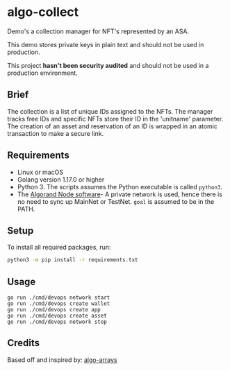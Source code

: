 # algo-collect

Demo's a collection manager for NFT's represented by an ASA.

This demo stores private keys in plain text and should not be used in production.

This project **hasn't been security audited** and should not be used in a production environment.

## Brief

The collection is a list of unique IDs assigned to the NFTs. The manager tracks free IDs and specific NFTs store their ID in the 'unitname' parameter. The creation of an asset and reservation of an ID is wrapped in an atomic transaction to make a secure link.

## Requirements

- Linux or macOS
- Golang version 1.17.0 or higher
- Python 3. The scripts assumes the Python executable is called `python3`.
- The [Algorand Node software](https://developer.algorand.org/docs/run-a-node/setup/install/)- A private network is used, hence there is no need to sync up MainNet or TestNet. `goal` is assumed to be in the PATH.

## Setup

To install all required packages, run:

```bash
python3 -m pip install -r requirements.txt
```

## Usage

```
go run ./cmd/devops network start
go run ./cmd/devops create wallet
go run ./cmd/devops create app
go run ./cmd/devops create asset
go run ./cmd/devops network stop
```

## Credits

Based off and inspired by: [algo-arrays](https://github.com/gidonkatten/algo-arrays)
